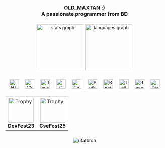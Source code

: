 <h3 align="center">OLD_MAXTAN :)<br>A passionate programmer from BD</h3>

###

<div align="center">
  <img src="https://github-readme-stats.vercel.app/api?username=rifatbroh&hide_title=false&hide_rank=false&show_icons=true&include_all_commits=true&count_private=true&disable_animations=false&theme=dracula&locale=en&hide_border=false" height="150" alt="stats graph"  />
  <img src="https://github-readme-stats.vercel.app/api/top-langs?username=rifatbroh&locale=en&hide_title=false&layout=compact&card_width=320&langs_count=5&theme=dracula&hide_border=false" height="150" alt="languages graph"  />
</div>

###

<div align="center">
  <img src="https://cdn.jsdelivr.net/gh/devicons/devicon/icons/html5/html5-original.svg" height="30" alt="HTML logo" />
  <img width="12" />
  <img src="https://cdn.jsdelivr.net/gh/devicons/devicon/icons/css3/css3-original.svg" height="30" alt="CSS logo" />
  <img width="12" />
  <img src="https://cdn.jsdelivr.net/gh/devicons/devicon/icons/javascript/javascript-original.svg" height="30" alt="JavaScript logo" />
  <img width="12" />
  <img src="https://cdn.jsdelivr.net/gh/devicons/devicon/icons/c/c-original.svg" height="30" alt="C logo" />
  <img width="12" />
  <img src="https://cdn.jsdelivr.net/gh/devicons/devicon/icons/cplusplus/cplusplus-original.svg" height="30" alt="C++ logo" />
  <img width="12" />
  <img src="https://cdn.jsdelivr.net/gh/devicons/devicon/icons/python/python-original.svg" height="30" alt="Python logo" />
  <img width="12" />
  <img src="https://cdn.jsdelivr.net/gh/devicons/devicon/icons/bootstrap/bootstrap-original.svg" height="30" alt="Bootstrap logo" />
  <img width="12" />
  <img src="https://cdn.jsdelivr.net/gh/devicons/devicon/icons/tailwindcss/tailwindcss-original.svg" height="30" alt="Tailwind CSS logo" />
  <img width="12" />
  <img src="https://cdn.jsdelivr.net/gh/devicons/devicon/icons/react/react-original.svg" height="30" alt="React logo" />
  <img width="12" />
  <img src="https://cdn.jsdelivr.net/gh/devicons/devicon/icons/django/django-plain.svg" height="30" alt="Django logo" />
</div>

###
<!-- Trophy Row Using Table for GitHub Compatibility -->
<div align="center">
  <table>
    <tr>
      <td align="center">
        <img 
          src="https://cdn-icons-png.flaticon.com/256/2817/2817756.png" 
          width="80px" 
          alt="Trophy" 
        />
        <br/>
        <strong>
          <a href="https://www.linkedin.com/posts/rifat-hossain-6b21741b3_memories-61223-lets-hear-for-2nd-activity-7275246645242445824-Q8KV?utm_source=share&utm_medium=member_desktop&rcm=ACoAADGuEeYByBGel2cuVxArzqhx669ltAfNyXQ" target="_blank" rel="noopener noreferrer" style="text-decoration: none; color: inherit;">
            DevFest23
          </a>
        </strong>
      </td>
      <td align="center">
        <img 
          src="https://cdn-icons-png.flaticon.com/256/2817/2817756.png" 
          width="80px" 
          alt="Trophy" 
        />
        <br/>
        <strong>
          <a href="https://www.linkedin.com/posts/rifat-hossain-6b21741b3_we-are-champions-%E0%A6%B9-%E0%A6%B9-%E0%A6%B6%E0%A6%A8%E0%A6%A8-%E0%A6%86%E0%A6%AE-%E0%A6%AC%E0%A6%B2-activity-7326273970318512128-4a_b?utm_source=share&utm_medium=member_desktop&rcm=ACoAADGuEeYByBGel2cuVxArzqhx669ltAfNyXQ" target="_blank" style="text-decoration: none; color: inherit;">
            CseFest25
          </a>
        </strong>
      </td>
<!--             <td align="center">
        <img 
          src="https://cdn-icons-png.flaticon.com/256/2817/2817756.png" 
          width="80px" 
          alt="Trophy" 
        />
        <br/>
        <strong style="color: blue">
          loading...
        </strong>
      </td> -->
    </tr>
  </table>
</div>

###

<p align="center"> 
  <img src="https://komarev.com/ghpvc/?username=rifatbroh&label=Profile%20views&color=0e75b6&style=flat" alt="rifatbroh" /> 
</p>
